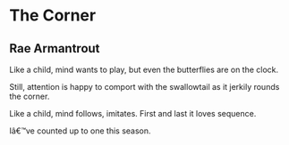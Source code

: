 # The Corner
## Rae Armantrout
Like a child, mind
wants to play, but
even the butterflies
are on the clock.

Still, attention is happy
to comport
with the swallowtail
as it jerkily
rounds the corner.

Like a child, mind
follows, imitates.
First and last
it loves sequence.

Iâ€™ve counted up
to one this season.